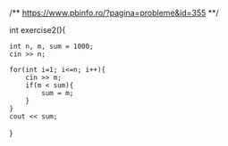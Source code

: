 /**
    https://www.pbinfo.ro/?pagina=probleme&id=355
**/

int exercise2(){

    int n, m, sum = 1000;
    cin >> n;

    for(int i=1; i<=n; i++){
        cin >> m;
        if(m < sum){
            sum = m;
        }
    }
    cout << sum;

}
